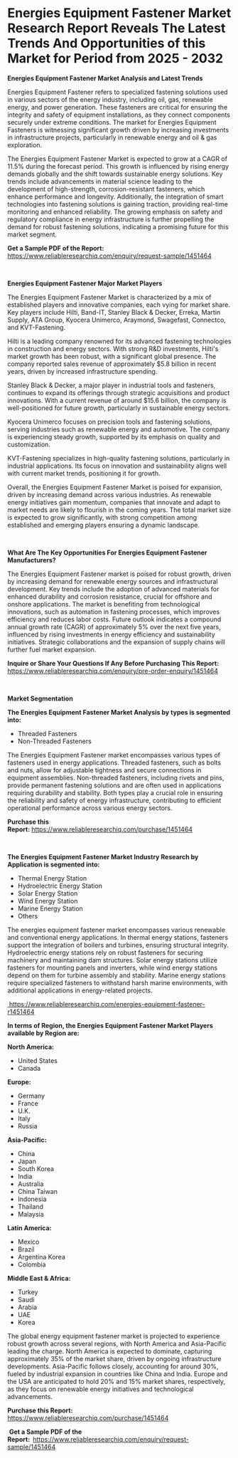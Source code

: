 <p><h1>Energies Equipment Fastener Market Research Report Reveals The Latest Trends And Opportunities of this Market for Period from 2025 - 2032</h1></p><p><strong>Energies Equipment Fastener Market Analysis and Latest Trends</strong></p>
<p><p>Energies Equipment Fastener refers to specialized fastening solutions used in various sectors of the energy industry, including oil, gas, renewable energy, and power generation. These fasteners are critical for ensuring the integrity and safety of equipment installations, as they connect components securely under extreme conditions. The market for Energies Equipment Fasteners is witnessing significant growth driven by increasing investments in infrastructure projects, particularly in renewable energy and oil & gas exploration. </p><p>The Energies Equipment Fastener Market is expected to grow at a CAGR of 11.5% during the forecast period. This growth is influenced by rising energy demands globally and the shift towards sustainable energy solutions. Key trends include advancements in material science leading to the development of high-strength, corrosion-resistant fasteners, which enhance performance and longevity. Additionally, the integration of smart technologies into fastening solutions is gaining traction, providing real-time monitoring and enhanced reliability. The growing emphasis on safety and regulatory compliance in energy infrastructure is further propelling the demand for robust fastening solutions, indicating a promising future for this market segment.</p></p>
<p><strong>Get a Sample PDF of the Report:&nbsp;</strong> <a href="https://www.reliableresearchiq.com/enquiry/request-sample/1451464?utm_campaign=2952&utm_medium=2&utm_source=Github&utm_content=ia&utm_term=16042025&utm_id=energies-equipment-fastener">https://www.reliableresearchiq.com/enquiry/request-sample/1451464</a></p>
<p>&nbsp;</p>
<p><strong>Energies Equipment Fastener Major Market Players</strong></p>
<p><p>The Energies Equipment Fastener Market is characterized by a mix of established players and innovative companies, each vying for market share. Key players include Hilti, Band-IT, Stanley Black & Decker, Erreka, Martin Supply, ATA Group, Kyocera Unimerco, Araymond, Swagefast, Connectco, and KVT-Fastening.</p><p>Hilti is a leading company renowned for its advanced fastening technologies in construction and energy sectors. With strong R&D investments, Hilti's market growth has been robust, with a significant global presence. The company reported sales revenue of approximately $5.8 billion in recent years, driven by increased infrastructure spending.</p><p>Stanley Black & Decker, a major player in industrial tools and fasteners, continues to expand its offerings through strategic acquisitions and product innovations. With a current revenue of around $15.6 billion, the company is well-positioned for future growth, particularly in sustainable energy sectors.</p><p>Kyocera Unimerco focuses on precision tools and fastening solutions, serving industries such as renewable energy and automotive. The company is experiencing steady growth, supported by its emphasis on quality and customization.</p><p>KVT-Fastening specializes in high-quality fastening solutions, particularly in industrial applications. Its focus on innovation and sustainability aligns well with current market trends, positioning it for growth.</p><p>Overall, the Energies Equipment Fastener Market is poised for expansion, driven by increasing demand across various industries. As renewable energy initiatives gain momentum, companies that innovate and adapt to market needs are likely to flourish in the coming years. The total market size is expected to grow significantly, with strong competition among established and emerging players ensuring a dynamic landscape.</p></p>
<p>&nbsp;</p>
<p><strong>What Are The Key Opportunities For Energies Equipment Fastener Manufacturers?</strong></p>
<p><p>The Energies Equipment Fastener market is poised for robust growth, driven by increasing demand for renewable energy sources and infrastructural development. Key trends include the adoption of advanced materials for enhanced durability and corrosion resistance, crucial for offshore and onshore applications. The market is benefiting from technological innovations, such as automation in fastening processes, which improves efficiency and reduces labor costs. Future outlook indicates a compound annual growth rate (CAGR) of approximately 5% over the next five years, influenced by rising investments in energy efficiency and sustainability initiatives. Strategic collaborations and the expansion of supply chains will further fuel market expansion.</p></p>
<p><strong>Inquire or Share Your Questions If Any Before Purchasing This Report:</strong> <a href="https://www.reliableresearchiq.com/enquiry/pre-order-enquiry/1451464?utm_campaign=2952&utm_medium=2&utm_source=Github&utm_content=ia&utm_term=16042025&utm_id=energies-equipment-fastener">https://www.reliableresearchiq.com/enquiry/pre-order-enquiry/1451464</a></p>
<p>&nbsp;</p>
<p><strong>Market Segmentation</strong></p>
<p><strong>The Energies Equipment Fastener Market Analysis by types is segmented into:</strong></p>
<p><ul><li>Threaded Fasteners</li><li>Non-Threaded Fasteners</li></ul></p>
<p><p>The Energies Equipment Fastener market encompasses various types of fasteners used in energy applications. Threaded fasteners, such as bolts and nuts, allow for adjustable tightness and secure connections in equipment assemblies. Non-threaded fasteners, including rivets and pins, provide permanent fastening solutions and are often used in applications requiring durability and stability. Both types play a crucial role in ensuring the reliability and safety of energy infrastructure, contributing to efficient operational performance across various energy sectors.</p></p>
<p><strong>Purchase this Report:&nbsp;</strong><a href="https://www.reliableresearchiq.com/purchase/1451464?utm_campaign=2952&utm_medium=2&utm_source=Github&utm_content=ia&utm_term=16042025&utm_id=energies-equipment-fastener">https://www.reliableresearchiq.com/purchase/1451464</a></p>
<p>&nbsp;</p>
<p><strong>The Energies Equipment Fastener Market Industry Research by Application is segmented into:</strong></p>
<p><ul><li>Thermal Energy Station</li><li>Hydroelectric Energy Station</li><li>Solar Energy Station</li><li>Wind Energy Station</li><li>Marine Energy Station</li><li>Others</li></ul></p>
<p><p>The energies equipment fastener market encompasses various renewable and conventional energy applications. In thermal energy stations, fasteners support the integration of boilers and turbines, ensuring structural integrity. Hydroelectric energy stations rely on robust fasteners for securing machinery and maintaining dam structures. Solar energy stations utilize fasteners for mounting panels and inverters, while wind energy stations depend on them for turbine assembly and stability. Marine energy stations require specialized fasteners to withstand harsh marine environments, with additional applications in energy-related projects.</p></p>
<p><a href="https://www.reliableresearchiq.com/energies-equipment-fastener-r1451464?utm_campaign=2952&utm_medium=2&utm_source=Github&utm_content=ia&utm_term=16042025&utm_id=energies-equipment-fastener">&nbsp;https://www.reliableresearchiq.com/energies-equipment-fastener-r1451464</a></p>
<p><strong>In terms of Region, the Energies Equipment Fastener Market Players available by Region are:</strong></p>
<p>
    <p> <strong> North America: </strong>
        <ul>
            <li>United States</li>
            <li>Canada</li>
        </ul>
        </p> 
    <p> <strong> Europe: </strong>
        <ul>
            <li>Germany</li>
            <li>France</li>
            <li>U.K.</li>
            <li>Italy</li>
            <li>Russia</li>
        </ul>
        </p> 
    <p> <strong> Asia-Pacific: </strong>
        <ul>
            <li>China</li>
            <li>Japan</li>
            <li>South Korea</li>
            <li>India</li>
            <li>Australia</li>
            <li>China Taiwan</li>
            <li>Indonesia</li>
            <li>Thailand</li>
            <li>Malaysia</li>
        </ul>
        </p> 
    <p> <strong> Latin America: </strong>
        <ul>
            <li>Mexico</li>
            <li>Brazil</li>
            <li>Argentina Korea</li>
            <li>Colombia</li>
        </ul>
        </p> 
    <p> <strong> Middle East & Africa: </strong>
        <ul>
            <li>Turkey</li>
            <li>Saudi</li>
            <li>Arabia</li>
            <li>UAE</li>
            <li>Korea</li>
        </ul>
    </p>
    </p>
<p><p>The global energy equipment fastener market is projected to experience robust growth across several regions, with North America and Asia-Pacific leading the charge. North America is expected to dominate, capturing approximately 35% of the market share, driven by ongoing infrastructure developments. Asia-Pacific follows closely, accounting for around 30%, fueled by industrial expansion in countries like China and India. Europe and the USA are anticipated to hold 20% and 15% market shares, respectively, as they focus on renewable energy initiatives and technological advancements.</p></p>
<p><strong>Purchase this Report: </strong><a href="https://www.reliableresearchiq.com/purchase/1451464?utm_campaign=2952&utm_medium=2&utm_source=Github&utm_content=ia&utm_term=16042025&utm_id=energies-equipment-fastener">https://www.reliableresearchiq.com/purchase/1451464</a></p>
<p>&nbsp;<strong>Get a Sample PDF of the Report:&nbsp;&nbsp;</strong><a href="https://www.reliableresearchiq.com/enquiry/request-sample/1451464?utm_campaign=2952&utm_medium=2&utm_source=Github&utm_content=ia&utm_term=16042025&utm_id=energies-equipment-fastener">https://www.reliableresearchiq.com/enquiry/request-sample/1451464</a></p>
<p><strong></strong></p>
<p><p></p><p></p><p></p></p>